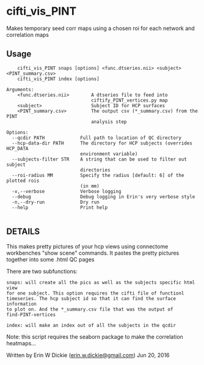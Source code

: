# cifti_vis_PINT

Makes temporary seed corr maps using a chosen roi for each network and
correlation maps

## Usage 
```
    cifti_vis_PINT snaps [options] <func.dtseries.nii> <subject> <PINT_summary.csv>
    cifti_vis_PINT index [options]

Arguments:
    <func.dtseries.nii>        A dtseries file to feed into
                               ciftify_PINT_vertices.py map
    <subject>                  Subject ID for HCP surfaces
    <PINT_summary.csv>         The output csv (*_summary.csv) from the PINT
                               analysis step

Options:
  --qcdir PATH             Full path to location of QC directory
  --hcp-data-dir PATH      The directory for HCP subjects (overrides HCP_DATA
                           environment variable)
  --subjects-filter STR    A string that can be used to filter out subject
                           directories
  --roi-radius MM          Specify the radius [default: 6] of the plotted rois
                           (in mm)
  -v,--verbose             Verbose logging
  --debug                  Debug logging in Erin's very verbose style
  -n,--dry-run             Dry run
  --help                   Print help


```
## DETAILS 
This makes pretty pictures of your hcp views using connectome workbenches
"show scene" commands. It pastes the pretty pictures together into some .html
QC pages

There are two subfunctions:

    snaps: will create all the pics as well as the subjects specific html view
    for one subject. This option requires the cifti file of functionl
    timeseries. The hcp subject id so that it can find the surface information
    to plot on. And the *_summary.csv file that was the output of
    find-PINT-vertices

    index: will make an index out of all the subjects in the qcdir

Note: this script requires the seaborn package to make the correlation
heatmaps...

Written by Erin W Dickie (erin.w.dickie@gmail.com) Jun 20, 2016
